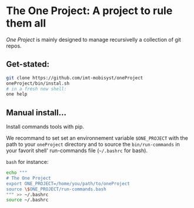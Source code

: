 # The One Project: A project to rule them all

_One Project_ is mainly designed to manage recursivelly a collection of git repos.

## Get-stated:

```bash
git clone https://github.com/imt-mobisyst/oneProject
oneProject/bin/instal.sh
# in a fresh new shell:
one help
```

## Manual install...

Install commands tools with pip.

We recommand to set set an environnement variable `$ONE_PROJECT` with the path to your `oneProject` directory and to source the `bin/run-commands` in your favorit shell' run-commands file (`~/.bashrc` for bash).

`bash` for instance:

```bash
echo """
# The One Project
export ONE_PROJECT=/home/you/path/to/oneProject
source \$ONE_PROJECT/run-commands.bash
""" >> ~/.bashrc
source ~/.bashrc
```
